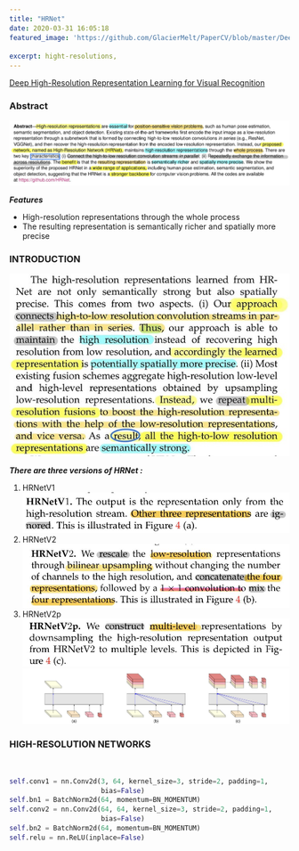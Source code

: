 ```yaml
---
title: "HRNet"
date: 2020-03-31 16:05:18
featured_image: 'https://github.com/GlacierMelt/PaperCV/blob/master/Deep%20High-Resolution%20Representation%20Learning%20for%20Visual%20Recognition/images/Abstrack.jpg?raw=true'

excerpt: hight-resolutions, 
---
```


[Deep High-Resolution Representation Learning for Visual Recognition](https://arxiv.org/abs/1908.07919)

### Abstract
![Abstract](https://github.com/GlacierMelt/PaperCV/blob/master/Deep%20High-Resolution%20Representation%20Learning%20for%20Visual%20Recognition/images/Abstrack.jpg?raw=true)

***Features***
* High-resolution representations through the whole process
* The resulting representation is semantically richer and spatially more precise

### INTRODUCTION
![introduction](https://github.com/GlacierMelt/PaperCV/blob/master/Deep%20High-Resolution%20Representation%20Learning%20for%20Visual%20Recognition/images/INTRODUCTION.jpg?raw=true)

***There are three versions of HRNet :***

1. HRNetV1
![](https://github.com/GlacierMelt/PaperCV/blob/master/Deep%20High-Resolution%20Representation%20Learning%20for%20Visual%20Recognition/images/HRNetV1.jpg?raw=true)
2. HRNetV2
![](https://github.com/GlacierMelt/PaperCV/blob/master/Deep%20High-Resolution%20Representation%20Learning%20for%20Visual%20Recognition/images/HRNetV2.jpg?raw=true)
3. HRNetV2p
![](https://github.com/GlacierMelt/PaperCV/blob/master/Deep%20High-Resolution%20Representation%20Learning%20for%20Visual%20Recognition/images/HRNetV2p.jpg?raw=true)
![figure4](https://github.com/GlacierMelt/PaperCV/blob/master/Deep%20High-Resolution%20Representation%20Learning%20for%20Visual%20Recognition/images/Figure4.jpg?raw=true)

### HIGH-RESOLUTION NETWORKS

![]()
```python
self.conv1 = nn.Conv2d(3, 64, kernel_size=3, stride=2, padding=1,
                       bias=False)
self.bn1 = BatchNorm2d(64, momentum=BN_MOMENTUM)
self.conv2 = nn.Conv2d(64, 64, kernel_size=3, stride=2, padding=1,
                       bias=False)
self.bn2 = BatchNorm2d(64, momentum=BN_MOMENTUM)
self.relu = nn.ReLU(inplace=False)
```
